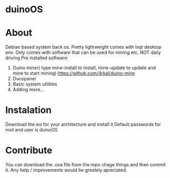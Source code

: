 # duinoOS
# About
Debian based system back os. Pretty lightweight comes with lxqt desktop env. Only comes with software that can be used for mining etc. NOT daily driving
Pre installed software:
1. Duino miner( type mine-install to install, mine-update to update and mine to start mining) https://github.com/4rkal/duino-mine
2. Ducopanel
3. Basic system utilities
4. Adding more...

# Instalation
Download the iso for your architecture and install it
Default passwords for root and user is duinoOS

# Contribute
You can download the .ova file from the repo chage things and then commit it. Any help / improvements would be greately apreciated. 

